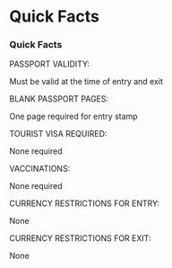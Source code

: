 # Quick Facts

### Quick Facts

PASSPORT VALIDITY:

Must be valid at the time of entry and exit

BLANK PASSPORT PAGES:

One page required for entry stamp

TOURIST VISA REQUIRED:

None required

VACCINATIONS:

None required

CURRENCY RESTRICTIONS FOR ENTRY:

None

CURRENCY RESTRICTIONS FOR EXIT:

None